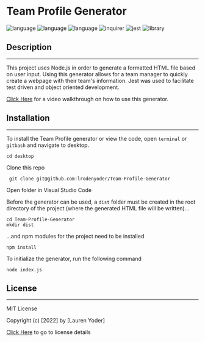 # Team Profile Generator
  
  ![language](https://img.shields.io/badge/language-HTML-yellow)
  ![language](https://img.shields.io/badge/language-CSS-yellow)
  ![language](https://img.shields.io/badge/language-JavaScript-yellow)
  ![inquirer](https://img.shields.io/badge/inquirer-^8.2.0-blue)
  ![jest](https://img.shields.io/badge/jest-^27.5.1-blue)
  ![library](https://img.shields.io/badge/library-Bootstrap-blueviolet)
  

  ## Description

  ----------------------

  This project uses Node.js in order to generate a formatted HTML file based on user input. Using this generator allows for a team manager to quickly create a webpage with their team's information. Jest was used to facilitate test driven and object oriented development.

  [Click Here](https://drive.google.com/file/d/1LDCIdH4t_hezZp_Nhln1go7semvwRjId/view) for a video walkthrough on how to use this generator.


  ## Installation

  ----------------------------------------------------

  To install the Team Profile generator or view the code, open `terminal` or `gitbash` and navigate to desktop.

    cd desktop


Clone this repo

     git clone git@github.com:lrodenyoder/Team-Profile-Generator
  
Open folder in Visual Studio Code

Before the generator can be used, a `dist` folder must be created in the root directory of the project (where the generated HTML file will be written)...

    cd Team-Profile-Generator
    mkdir dist

...and npm modules for the project need to be installed

    npm install

To initialize the generator, run the following command

    node index.js
   
 ## License

  -----------------------

  MIT License 

  Copyright (c) [2022] by [Lauren Yoder]

  [Click Here](https://choosealicense.com/licenses/mit/) to go to license details